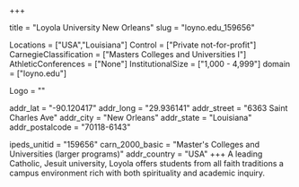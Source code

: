 
+++

title = "Loyola University New Orleans"
slug = "loyno.edu_159656"

Locations = ["USA","Louisiana"]
Control = ["Private not-for-profit"]
CarnegieClassification = ["Masters Colleges and Universities I"]
AthleticConferences = ["None"]
InstitutionalSize = ["1,000 - 4,999"]
domain = ["loyno.edu"]

Logo = ""

addr_lat = "-90.120417"
addr_long = "29.936141"
addr_street = "6363 Saint Charles Ave"
addr_city = "New Orleans"
addr_state = "Louisiana"
addr_postalcode = "70118-6143"

ipeds_unitid = "159656"
carn_2000_basic = "Master's Colleges and Universities (larger programs)"
addr_country = "USA"
+++
    A leading Catholic, Jesuit university, Loyola offers students from all faith traditions a campus environment rich with both spirituality and academic inquiry.
